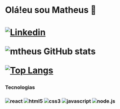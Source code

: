  <h1> Olá!eu sou Matheus 👋<h1/> 

[![Linkedin](https://img.shields.io/badge/LinkedIn-0077B5?style=for-the-badge&logo=linkedin&logoColor=white)](https://www.linkedin.com/in/matheussouzasantoss/)
  
![mtheus GitHub stats](https://github-readme-stats.vercel.app/api?username=matheus1810&show_icons=true&theme=radical)
  
  [![Top Langs](https://github-readme-stats.vercel.app/api/top-langs/?username=anuraghazra&layout=compact)](https://github.com/anuraghazra/github-readme-stats)
  
  <h3> Tecnologias<h3/>
    

   <div style="display :inline_block">
    <img align = "center" alt="react" src= "https://img.shields.io/badge/React-20232A?style=for-the-badge&logo=react&logoColor=61DAFB"/>
   
  <img align = "center" alt="html5" src= "https://img.shields.io/badge/HTML5-E34F26?style=for-the-badge&logo=html5&logoColor=white"/>
   
  <img align = "center" alt="css3" src= "https://img.shields.io/badge/CSS3-1572B6?style=for-the-badge&logo=css3&logoColor=white"/>
  
  <img align = "center" alt="javascript" src= "https://img.shields.io/badge/JavaScript-F7DF1E?style=for-the-badge&logo=javascript&logoColor=black"/>
   
   <img align = "center" alt="node.js" src= "https://img.shields.io/badge/Node.js-43853D?style=for-the-badge&logo=node.js&logoColor=white"/>
  
</div>
